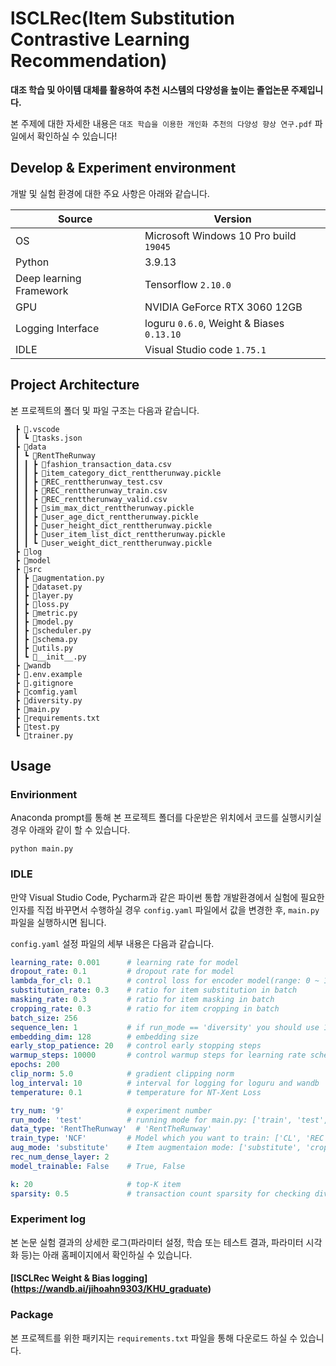 # lSCLRec(Item Substitution Contrastive Learning Recommendation)

**대조 학습 및 아이템 대체를 활용하여 추천 시스템의 다양성을 높이는 졸업논문 주제입니다.**

본 주제에 대한 자세한 내용은 `대조 학습을 이용한 개인화 추천의 다양성 향상 연구.pdf` 파일에서 확인하실 수 있습니다!

## Develop & Experiment environment

개발 및 실험 환경에 대한 주요 사항은 아래와 같습니다.

|Source|Version|
|------|-------|
|OS| Microsoft Windows 10 Pro build `19045` | 
|Python| 3.9.13 | 
|Deep learning Framework| Tensorflow `2.10.0`|
|GPU| NVIDIA GeForce RTX 3060 12GB|
|Logging Interface| loguru `0.6.0`, Weight & Biases `0.13.10`|
|IDLE| Visual Studio code `1.75.1`|

## Project Architecture

본 프로젝트의 폴더 및 파일 구조는 다음과 같습니다.

```
 ┣ 📂.vscode
 ┃ ┗ 📜tasks.json
 ┣ 📂data
 ┃ ┗ 📂RentTheRunway
 ┃ ┃ ┣ 📜fashion_transaction_data.csv
 ┃ ┃ ┣ 📜item_category_dict_renttherunway.pickle
 ┃ ┃ ┣ 📜REC_renttherunway_test.csv
 ┃ ┃ ┣ 📜REC_renttherunway_train.csv
 ┃ ┃ ┣ 📜REC_renttherunway_valid.csv
 ┃ ┃ ┣ 📜sim_max_dict_renttherunway.pickle
 ┃ ┃ ┣ 📜user_age_dict_renttherunway.pickle
 ┃ ┃ ┣ 📜user_height_dict_renttherunway.pickle
 ┃ ┃ ┣ 📜user_item_list_dict_renttherunway.pickle
 ┃ ┃ ┗ 📜user_weight_dict_renttherunway.pickle
 ┣ 📂log
 ┣ 📂model
 ┣ 📂src
 ┃ ┣ 📜augmentation.py
 ┃ ┣ 📜dataset.py
 ┃ ┣ 📜layer.py
 ┃ ┣ 📜loss.py
 ┃ ┣ 📜metric.py
 ┃ ┣ 📜model.py
 ┃ ┣ 📜scheduler.py
 ┃ ┣ 📜schema.py
 ┃ ┣ 📜utils.py
 ┃ ┗ 📜__init__.py
 ┣ 📂wandb
 ┣ 📜.env.example
 ┣ 📜.gitignore
 ┣ 📜comfig.yaml
 ┣ 📜diversity.py
 ┣ 📜main.py
 ┣ 📜requirements.txt
 ┣ 📜test.py
 ┗ 📜trainer.py
```


## Usage

### Envirionment 

Anaconda prompt를 통해 본 프로젝트 폴더를 다운받은 위치에서 코드를 실행시키실 경우 아래와 같이 할 수 있습니다.

```text
python main.py
```

### IDLE

만약 Visual Studio Code, Pycharm과 같은 파이썬 통합 개발환경에서 실험에 필요한 인자를 직접 바꾸면서 수행하실 경우 `config.yaml` 파일에서 값을 변경한 후, `main.py`파일을 실행하시면 됩니다.

`config.yaml` 설정 파일의 세부 내용은 다음과 같습니다.

```yaml
learning_rate: 0.001      # learning rate for model
dropout_rate: 0.1         # dropout rate for model
lambda_for_cl: 0.1        # control loss for encoder model(range: 0 ~ 1, allow float type)
substitution_rate: 0.3    # ratio for item substitution in batch
masking_rate: 0.3         # ratio for item masking in batch
cropping_rate: 0.3        # ratio for item cropping in batch
batch_size: 256       
sequence_len: 1           # if run_mode == 'diversity' you should use 1, else using 30 will be good 
embedding_dim: 128        # embedding size
early_stop_patience: 20   # control early stopping steps
warmup_steps: 10000       # control warmup steps for learning rate scheduling
epochs: 200              
clip_norm: 5.0            # gradient clipping norm
log_interval: 10          # interval for logging for loguru and wandb
temperature: 0.1          # temperature for NT-Xent Loss

try_num: '9'              # experiment number
run_mode: 'test'          # running mode for main.py: ['train', 'test', 'diversity']
data_type: 'RentTheRunway'  # 'RentTheRunway'
train_type: 'NCF'         # Model which you want to train: ['CL', 'REC', 'ONLY_REC', 'NCF']
aug_mode: 'substitute'    # Item augmentaion mode: ['substitute', 'crop', 'mask']
rec_num_dense_layer: 2
model_trainable: False    # True, False

k: 20                     # top-K item
sparsity: 0.5             # transaction count sparsity for checking diversity
```

### Experiment log

본 논문 실험 결과의 상세한 로그(파라미터 설정, 학습 또는 테스트 결과, 파라미터 시각화 등)는 아래 홈페이지에서 확인하실 수 있습니다.

#### [ISCLRec Weight & Bias logging] (https://wandb.ai/jihoahn9303/KHU_graduate)

### Package

본 프로젝트를 위한 패키지는 `requirements.txt` 파일을 통해 다운로드 하실 수 있습니다.
